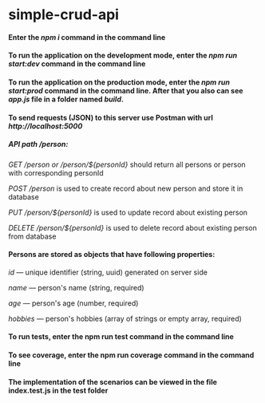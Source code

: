 # simple-crud-api

#### Enter the ***npm i*** command in the command line

#### To run the application on the development mode, enter the ***npm run start:dev*** command in the command line

#### To run the application on the production mode, enter the ***npm run start:prod*** command in the command line. After that you also can see ***app.js*** file in a folder named ***build***.

#### To send requests (JSON) to this server use Postman with url ***http://localhost:5000***

##### API path /person:

*GET /person or /person/${personId}* should return all persons or person with corresponding personId

*POST /person* is used to create record about new person and store it in database

*PUT /person/${personId}* is used to update record about existing person

*DELETE /person/${personId}* is used to delete record about existing person from database

#### Persons are stored as objects that have following properties:

*id* — unique identifier (string, uuid) generated on server side

*name* — person's name (string, required)

*age* — person's age (number, required)

*hobbies* — person's hobbies (array of strings or empty array, required)

#### To run tests, enter the **npm run test** command in the command line

#### To see coverage, enter the **npm run coverage** command in the command line

#### The implementation of the scenarios can be viewed in the file index.test.js in the test folder
